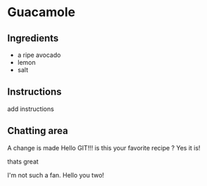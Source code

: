 # Guacamole 
## Ingredients
* a ripe avocado 
* lemon 
* salt 

## Instructions 
add instructions

## Chatting area

A change is made 
Hello GIT!!!
is this your favorite recipe ?
Yes it is!

thats great


I'm not such a fan. Hello you two!

